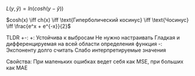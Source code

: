 $L(y,\hat{y}) = ln(cosh(y-\hat{y}))$

$cosh(x) \iff ch(x) \iff \text{Гиперболический косинус} \iff \text{Чосинус} \iff \frac{e^x + e^{-x}}{2}$   

TLDR +-:
 +:
  Устойчива к выбросам
  Не нужно настраивать
  Гладкая и дифференцируемая на всей области определения функция
 -:
  Экспоненту долго считать
  Слабо интерпретируемые значения

Свойства:
При маленьких ошибках ведет себя как MSE, при больших как MAE

